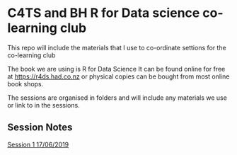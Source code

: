 # C4TS and BH R for Data science co-learning club

This repo will include the materials that I use to co-ordinate settions for the co-learning club

The book we are using is R for Data Science
It can be found online for free at https://r4ds.had.co.nz
or physical copies can be bought from most online book shops.

The sessions are organised in folders and will include any materials we use or link to in the sessions.

## Session Notes

[Session 1 17/06/2019](https://github.com/jasonpott/r4ds/blob/master/01.%20Session%201%20/session_1.md) 